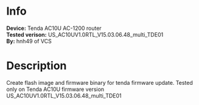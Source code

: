 # Info
**Device:** Tenda AC10U AC-1200 router\
**Tested verison:** US_AC10UV1.0RTL_V15.03.06.48_multi_TDE01\
**By:** hnh49 of VCS
# Description
Create flash image and firmware binary for tenda firmware update. Tested only on Tenda AC10U firmware version US_AC10UV1.0RTL_V15.03.06.48_multi_TDE01
